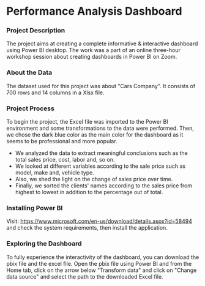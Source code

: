 # Performance Analysis Dashboard 

### Project Description
The project aims at creating a complete informative & interactive dashboard using Power BI desktop. The work was a part of an online three-hour workshop session about creating dashboards in Power BI on Zoom.

### About the Data
The dataset used for this project was about "Cars Company". It consists of 700 rows and 14 columns in a Xlsx file.

### Project Process
To begin the project, the Excel file was imported to the Power BI environment and some transformations to the data were performed. Then, we chose the dark blue color as the main color for the dashboard as it seems to be professional and more popular. 
- We analyzed the data to extract meaningful conclusions such as the total sales price, cost, labor and, so on.
- We looked at different variables according to the sale price such as model, make and, vehicle type.
- Also, we shed the light on the change of sales price over time.
- Finally, we sorted the clients' names according to the sales price from highest to lowest in addition to the percentage out of total.

### Installing Power BI
Visit: https://www.microsoft.com/en-us/download/details.aspx?id=58494 and check the system requirements, then install the application.

### Exploring the Dashboard
To fully experience the interactivity of the dashboard, you can download the pbix file and the excel file. Open the pbix file using Power BI and from the Home tab, click on the arrow below "Transform data" and click on "Change data source" and select the path to the downloaded Excel file. 

